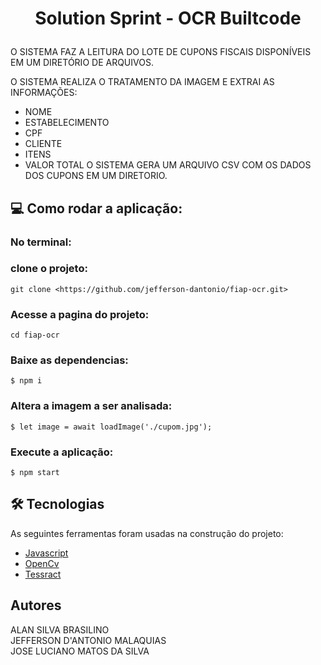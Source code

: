 <h1 align="center">
    <p>Solution Sprint - OCR Builtcode</p>
</h1>

<p>
O SISTEMA FAZ A LEITURA DO LOTE DE CUPONS FISCAIS DISPONÍVEIS EM UM DIRETÓRIO DE ARQUIVOS.<br>

O SISTEMA REALIZA O TRATAMENTO DA IMAGEM E EXTRAI AS INFORMAÇÕES:<br>
- NOME
- ESTABELECIMENTO
- CPF
- CLIENTE
- ITENS
- VALOR TOTAL
O SISTEMA GERA UM ARQUIVO CSV COM OS DADOS DOS CUPONS EM UM DIRETORIO.<br>
</p>

## :computer: Como rodar  a aplicação:
### No terminal:
### clone o projeto:<br>
```
git clone <https://github.com/jefferson-dantonio/fiap-ocr.git>
```
### Acesse a pagina do projeto:<br>
```
cd fiap-ocr
```
### Baixe as dependencias:<br>
```
$ npm i
```
### Altera a imagem a ser analisada:<br>
```
$ let image = await loadImage('./cupom.jpg');
```

### Execute a aplicação:<br>
```
$ npm start
```
 
## 🛠 Tecnologias

As seguintes ferramentas foram usadas na construção do projeto:

- [Javascript](https://developer.mozilla.org/pt-BR/docs/Web/JavaScript)
- [OpenCv](https://opencv.org/)
- [Tessract](https://github.com/tesseract-ocr/tesseract/)



## Autores
ALAN SILVA BRASILINO<br>
JEFFERSON D'ANTONIO MALAQUIAS<br>
JOSE LUCIANO MATOS DA SILVA


